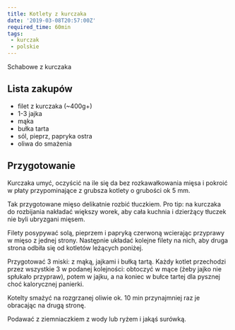 ```yaml
---
title: Kotlety z kurczaka
date: '2019-03-08T20:57:00Z'
required_time: 60min
tags:
 - kurczak
 - polskie
---
```


Schabowe z kurczaka

<!---- splitter ---->

## Lista zakupów

- filet z kurczaka (~400g+)
- 1-3 jajka
- mąka
- bułka tarta
- sól, pieprz, papryka ostra
- oliwa do smażenia

<!---- splitter ---->

## Przygotowanie

Kurczaka umyć, oczyścić na ile się da bez rozkawałkowania mięsa i pokroić w płaty przypominające z grubsza kotlety o grubości ok 5 mm.

Tak przygotowane mięso delikatnie rozbić tłuczkiem.
Pro tip: na kurczaka do rozbijania nakładać większy worek, aby cała kuchnia i dzierżący tłuczek nie byli ubryzgani mięsem.

Filety posypywać solą, pieprzem i papryką czerwoną wcierając przyprawy w mięso z jednej strony. Następnie układać kolejne filety na nich, aby druga strona odbiła się od kotletów leżących poniżej.

Przygotować 3 miski: z mąką, jajkami i bułką tartą.
Każdy kotlet przechodzi przez wszystkie 3 w podanej kolejności: obtoczyć w mące (żeby jajko nie spłukało przypraw), potem w jajku, a na koniec w bułce tartej dla pysznej choć kalorycznej panierki.

Kotelty smażyć na rozgrzanej oliwie ok. 10 min przynajmniej raz je obracając na drugą stronę.

Podawać z ziemniaczkiem z wody lub ryżem i jakąś surówką.
